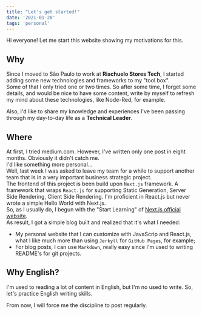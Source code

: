 ```yaml
---
title: "Let's get started!"
date: '2021-01-28'
tags: 'personal'
---
```


Hi everyone!
Let me start this website showing my motivations for this.
## Why
Since I moved to São Paulo to work at **Riachuelo Stores Tech**, I started adding some new 
technologies and frameworks to my "tool box".  
Some of that I only tried one or two times. So after some time, I forget some details, and would be nice to have some content, write by myself to refresh my mind about these technologies, like Node-Red, for example.

Also, I'd like to share my knowledge and experiences I've been passing through my day-to-day life as a **Technical Leader**.
## Where
At first, I tried medium.com. However, I've written only one post in eight months. Obviously it 
didn't 
catch me.  
I'd like something more personal...  
Well, last week I was asked to leave my team for a while to support another team that is in a very important business strategic project.  
The frontend of this project is been build upon `Next.js` framework. A framework that wraps `React.js` for supporting Static Generation, Server Side Rendering, Client Side Rendering. I'm proficient in React.js but never wrote a simple Hello World with Next.js.  
So, as I usually do, I begun with the "Start Learning" of [Next.js official website](https://nextjs.org/).  
As result, I got a simple blog built and realized that it's what I needed:
- My personal website that I can customize with JavaScrip and React.js, what I like much more than using `Jerkyll` for `GitHub Pages`, for example;
- For blog posts, I can use `Markdown`, really easy since I'm used to writing README's for git 
  projects.

## Why English?
I'm used to reading a lot of content in English, but I'm no used to write. So, let's practice English writing skills.

From now, I will force me the discipline to post regularly.
